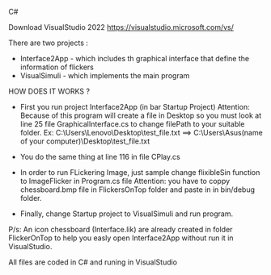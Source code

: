 C#

Download VisualStudio 2022
https://visualstudio.microsoft.com/vs/


There are two projects : 
+ Interface2App - which includes th graphical interface that define the information of flickers 
+ VisualSimuli - which implements the main program


HOW DOES IT WORKS ?

+ First you run project Interface2App (in bar Startup Project) 
Attention: Because of this program will create a file in Desktop so you must look at line 25 file GraphicalInterface.cs to change filePath to your suitable folder.
Ex: C:\\Users\\Lenovo\\Desktop\\test_file.txt ==> C:\\Users\\Asus(name of your computer)\\Desktop\\test_file.txt

+ You do the same thing at line 116 in file CPlay.cs 

+ In order to run FLickering Image, just sample change flixibleSin function to ImageFlicker in Program.cs file 
Attention: you have to coppy chessboard.bmp file in FlickersOnTop folder and paste in in bin/debug folder.
+ Finally, change Startup project to VisualSimuli and run program.


P/s: An icon chessboard (Interface.lik) are already created in folder FlickerOnTop to help you easly open Interface2App without run it in VisualStudio.


All files are coded in C# and runing in VisualStudio 



